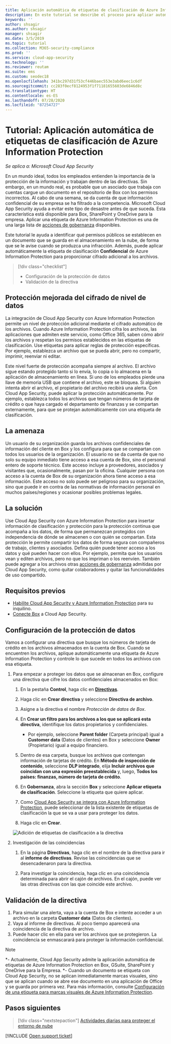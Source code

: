```yaml
---
title: Aplicación automática de etiquetas de clasificación de Azure Information Protection
description: En este tutorial se describe el proceso para aplicar automáticamente etiquetas de clasificación de Azure Information Protection en Microsoft Cloud App Security.
keywords: ''
author: shsagir
ms.author: shsagir
manager: shsagir
ms.date: 3/5/2019
ms.topic: tutorial
ms.collection: M365-security-compliance
ms.prod: ''
ms.service: cloud-app-security
ms.technology: ''
ms.reviewer: reutam
ms.suite: ems
ms.custom: seodec18
ms.openlocfilehash: 341bc297d31f53cf446baec553e3abd6eec1c6df
ms.sourcegitcommit: cc283f0ecf8124953f1f71181655603de6846d8c
ms.translationtype: HT
ms.contentlocale: es-ES
ms.lasthandoff: 07/28/2020
ms.locfileid: "87254727"
---
```

# <a name="tutorial-automatically-apply-azure-information-protection-classification-labels"></a>Tutorial: Aplicación automática de etiquetas de clasificación de Azure Information Protection

*Se aplica a: Microsoft Cloud App Security*

En un mundo ideal, todos los empleados entienden la importancia de la protección de la información y trabajan dentro de las directivas. Sin embargo, en un mundo real, es probable que un asociado que trabaja con cuentas cargue un documento en el repositorio de Box con los permisos incorrectos. Al cabo de una semana, se da cuenta de que información confidencial de su empresa se ha filtrado a la competencia. Microsoft Cloud App Security ayuda a evitar este tipo de desastre antes de que suceda. Esta característica está disponible para Box, SharePoint y OneDrive para la empresa. Aplicar una etiqueta de Azure Information Protection es una de una larga lista de [acciones de gobernanza](governance-actions.md) disponibles.

Este tutorial le ayuda a identificar qué permisos públicos se establecen en un documento que se guarda en el almacenamiento en la nube, de forma que se le avise cuando se produzca una infracción. Además, puede aplicar automáticamente la etiqueta de clasificación **Confidencial** de Azure Information Protection para proporcionar cifrado adicional a los archivos.

> [!div class="checklist"]
>
> * Configuración de la protección de datos
> * Validación de la directiva

## <a name="enhanced-data-level-encryption-protection"></a>Protección mejorada del cifrado de nivel de datos

La integración de Cloud App Security con Azure Information Protection permite un nivel de protección adicional mediante el cifrado automático de los archivos. Cuando Azure Information Protection cifra los archivos, las aplicaciones que admiten este servicio, como Office 365, saben cómo abrir los archivos y respetan los permisos establecidos en las etiquetas de clasificación. Use etiquetas para aplicar reglas de protección específicas. Por ejemplo, establezca un archivo que se pueda abrir, pero no compartir, imprimir, reenviar ni editar.

Este nivel fuerte de protección acompaña siempre al archivo. El archivo sigue estando protegido tanto si lo envía, lo copia o lo almacena en la aplicación de almacenamiento en línea. Si uno de los empleados pierde una llave de memoria USB que contiene el archivo, este se bloquea. Si alguien intenta abrir el archivo, el propietario del archivo recibirá una alerta. Con Cloud App Security, puede aplicar la protección automáticamente. Por ejemplo, establezca todos los archivos que tengan números de tarjeta de crédito o que haya cargado el departamento de finanzas y se compartan externamente, para que se protejan automáticamente con una etiqueta de clasificación.

## <a name="the-threat"></a>La amenaza

Un usuario de su organización guarda los archivos confidenciales de información del cliente en Box y los configura para que se compartan con todos los usuarios de la organización. El usuario no se da cuenta de que no solo su equipo inmediato tiene acceso a esa cuenta de Box, sino el personal entero de soporte técnico. Este acceso incluye a proveedores, asociados y visitantes que, ocasionalmente, pasan por la oficina. Cualquier persona con acceso a la cuenta de Box de su organización ahora tiene acceso a esa información. Este acceso no solo puede ser peligroso para su organización, sino que puede ir en contra de las normativas de información personal en muchos países/regiones y ocasionar posibles problemas legales.

## <a name="the-solution"></a>La solución

Use Cloud App Security con Azure Information Protection para insertar información de clasificación y protección para la protección continua que acompaña a los datos, de forma que permanezcan protegidos con independencia de dónde se almacenen o con quién se compartan. Esta protección le permite compartir los datos de forma segura con compañeros de trabajo, clientes y asociados. Defina quién puede tener acceso a los datos y qué pueden hacer con ellos. Por ejemplo, permita que los usuarios vean y editen archivos, pero no que los impriman o los reenvíen. También puede agregar a los archivos otras [acciones de gobernanza](governance-actions.md) admitidas por Cloud App Security, como quitar colaboradores y quitar las funcionalidades de uso compartido.

## <a name="prerequisites"></a>Requisitos previos

* [Habilite Cloud App Security y Azure Information Protection](azip-integration.md) para su inquilino.
* [Conecte Box](connect-box-to-microsoft-cloud-app-security.md) a Cloud App Security.

## <a name="set-up-data-protection"></a>Configuración de la protección de datos

Vamos a configurar una directiva que busque los números de tarjeta de crédito en los archivos almacenados en la cuenta de Box. Cuando se encuentren los archivos, aplique automáticamente una etiqueta de Azure Information Protection y controle lo que sucede en todos los archivos con esa etiqueta.

1. Para empezar a proteger los datos que se almacenan en Box, configure una directiva que cifre los datos confidenciales almacenados en Box:

    1. En la pestaña **Control**, haga clic en [**Directivas**](control-cloud-apps-with-policies.md).

    2. Haga clic en **Crear directiva** y seleccione **Directiva de archivo**.

    3. Asigne a la directiva el nombre *Protección de datos de Box*.

    4. En **Crear un filtro para los archivos a los que se aplicará esta directiva**, identifique los datos propietarios y confidenciales.
        * Por ejemplo, seleccione **Parent folder** (Carpeta principal) igual a **Customer data** (Datos de clientes) en Box y seleccione **Owner** (Propietario) igual a equipo financiero.

    5. Dentro de esa carpeta, busque los archivos que contengan información de tarjetas de crédito. En **Método de inspección de contenido**, seleccione **DLP integrado**, elija **Incluir archivos que coincidan con una expresión preestablecida** y, luego, **Todos los países: finanzas, número de tarjeta de crédito**.

    6. En **Gobernanza**, abra la sección **Box** y seleccione **Aplicar etiqueta de clasificación**. Seleccione la etiqueta que quiere aplicar.

    7. Como [Cloud App Security se integra con Azure Information Protection](azip-integration.md), puede seleccionar de la lista existente de etiquetas de clasificación la que se va a usar para proteger los datos.

    8. Haga clic en **Crear**.

   ![Adición de etiquetas de clasificación a la directiva](media/aip-auto-policy.png)

2. Investigación de las coincidencias

    1. En la página **Directivas**, haga clic en el nombre de la directiva para ir al **informe de directivas**. Revise las coincidencias que se desencadenaron para la directiva.

    2. Para investigar la coincidencia, haga clic en una coincidencia determinada para abrir el cajón de archivos. En el cajón, puede ver las otras directivas con las que coincide este archivo.

## <a name="validate-your-policy"></a>Validación de la directiva

1. Para simular una alerta, vaya a la cuenta de Box e intente acceder a un archivo en la carpeta **Customer data** (Datos de clientes).
2. Vaya al informe de directivas. Al poco tiempo aparecerá una coincidencia de la directiva de archivo.
3. Puede hacer clic en ella para ver los archivos que se protegieron. La coincidencia se enmascarará para proteger la información confidencial.

>[!NOTE]
>
> *- Actualmente, Cloud App Security admite la aplicación automática de etiquetas de Azure Information Protection en Box, GSuite, SharePoint y OneDrive para la Empresa.
> *- Cuando un documento se etiqueta con Cloud App Security, no se aplican inmediatamente marcas visuales, sino que se aplican cuando se abre ese documento en una aplicación de Office y se guarda por primera vez. Para más información, consulte [Configuración de una etiqueta para marcas visuales de Azure Information Protection](https://docs.microsoft.com/information-protection/deploy-use/configure-policy-markings#when-visual-markings-are-applied).

## <a name="next-steps"></a>Pasos siguientes

> [!div class="nextstepaction"]
> [Actividades diarias para proteger el entorno de nube](daily-activities-to-protect-your-cloud-environment.md)

[!INCLUDE [Open support ticket](includes/support.md)]
